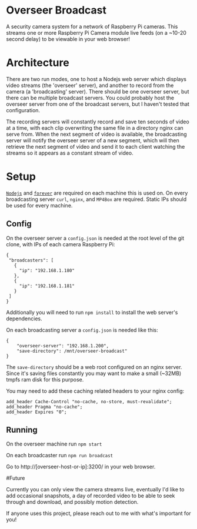 # Overseer Broadcast

A security camera system for a network of Raspberry Pi cameras. This streams one or more Raspberry Pi Camera module live feeds (on a ~10-20 second delay) to be viewable in your web browser!

# Architecture
There are two run modes, one to host a Nodejs web server which displays video streams (the 'overseer' server), and another to record from the camera (a 'broadcasting' server). There should be one overseer server, but there can be multiple broadcast servers. You could probably host the overseer server from one of the broadcast servers, but I haven't tested that configuration.

The recording servers will constantly record and save ten seconds of video at a time, with each clip overwriting the same file in a directory nginx can serve from.
When the next segment of video is available, the broadcasting server will notify the overseer server of a new segment, which will then retrieve the next segment of video and send it to each client watching the streams so it appears as a constant stream of video.
 
# Setup
 
[`Nodejs`](https://nodejs.org/en/) and [`forever`](https://github.com/foreversd/forever) are required on each machine this is used on. On every broadcasting server `curl`, `nginx`, and `MP4Box` are required. Static IPs should be used for every machine.

## Config
On the overseer server a `config.json` is needed at the root level of the git clone, with IPs of each camera Raspberry Pi:
```
{
 "broadcasters": [
   {
     "ip": "192.168.1.180"
   },
   {
     "ip": "192.168.1.181"
   }
 ]
}
```
Additionally you will need to run `npm install` to install the web server's dependencies.

On each broadcasting server a `config.json` is needed like this:
```
{
    "overseer-server": "192.168.1.200",
    "save-directory": /mnt/overseer-broadcast"
}
```
The `save-directory` should be a web root configured on an nginx server. Since it's saving files constantly you may want to make a small (~32MB) tmpfs ram disk for this purpose.

You may need to add these caching related headers to your nginx config:
```
add_header Cache-Control "no-cache, no-store, must-revalidate";
add_header Pragma "no-cache";
add_header Expires "0";
```

## Running
On the overseer machine run `npm start`

On each broadcaster run `npm run broadcast`

Go to http://[overseer-host-or-ip]:3200/ in your web browser.

#Future

Currently you can only view the camera streams live, eventually I'd like to add occasional snapshots, a day of recorded video to be able to seek through and download, and possibly motion detection.

If anyone uses this project, please reach out to me with what's important for you!
